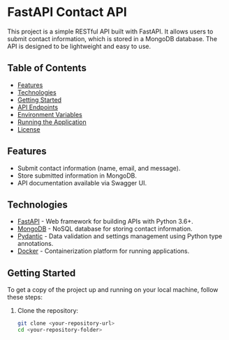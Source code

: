 # FastAPI Contact API

This project is a simple RESTful API built with FastAPI. It allows users to submit contact information, which is stored in a MongoDB database. The API is designed to be lightweight and easy to use.

## Table of Contents

- [Features](#features)
- [Technologies](#technologies)
- [Getting Started](#getting-started)
- [API Endpoints](#api-endpoints)
- [Environment Variables](#environment-variables)
- [Running the Application](#running-the-application)
- [License](#license)

## Features

- Submit contact information (name, email, and message).
- Store submitted information in MongoDB.
- API documentation available via Swagger UI.

## Technologies

- [FastAPI](https://fastapi.tiangolo.com/) - Web framework for building APIs with Python 3.6+.
- [MongoDB](https://www.mongodb.com/) - NoSQL database for storing contact information.
- [Pydantic](https://pydantic-docs.helpmanual.io/) - Data validation and settings management using Python type annotations.
- [Docker](https://www.docker.com/) - Containerization platform for running applications.

## Getting Started

To get a copy of the project up and running on your local machine, follow these steps:

1. Clone the repository:

   ```bash
   git clone <your-repository-url>
   cd <your-repository-folder>
